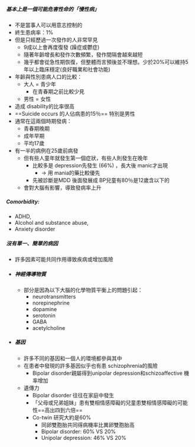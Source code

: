 ##### 基本上是一個可能危害性命的「慢性病」
- 不是當事人可以用意志控制的
- 終生患病率：1%
- 但是只經歷過一次發作的人非常罕見 
	- 9成以上會再度復發 (躁症或鬱症)
	- 隨著年齡增長和發作次數頻繁，發作間隔會越來越短
	- 幾乎都會從急性期恢復，但整體而言預後並不理想。少於20%可以維持5年以上臨床穩定(良好職業和社會功能)
- 年齡與性別患病人口的比較：
	- 大人 = 青少年
		- 在青春期之前比較少見
	- 男性 = 女性
- 造成 disability的比率很高
- ==Suicide occurs 的人佔病患的15％== 特別是男性
- 通常在這兩個時期發病：
	- 青春期晚期
	- 成年早期
	- 平均17歲
- 有一半的病例在25歲前病發
	- 但有些人童年就發生第一個症狀，有些人則發生在晚年
		- 比較多是 depression先發生 (66%) ，長大後 manic才出現
			-  -> 用 mania的藥比較優先
		- 先被診斷是MDD 後面發展成 BP兒童有80％是12歲含以下的
	- 會對大腦有影響，導致發病率上升

##### Comorbidity:
- ADHD,
- Alcohol and substance abuse,
- Anxiety disorder

##### 沒有單一、簡單的病因
- 許多因素可能共同作用導致疾病或增加風險
- ##### 神經傳導物質
	- 部分是因為以下大腦的化學物質平衡上的問題引起：
		- neurotransmitters
		- norepinephrine
		- dopamine
		- serotonin
		- GABA
		- acetylcholine
- ##### 基因
	- 許多不同的基因和一個人的環境都參與其中
	- 在患者中發現的許多基因似乎也有患 schizophrenia的風險
		- Bipolar disorder親屬得到unipolar depression和schizoaffective 機率增加
	- 遺傳力
		- Bipolar disorder 往往在家庭中發生
		- 「父母或兄弟姐妹」患有雙相情感障礙的兒童患雙相情感障礙的可能性==高出四到六倍==
		- Co-twin 研究大約是60%
			- 同卵雙胞胎共同得病機率比異卵雙胞胎高
			- Bipolar disorder: 60% VS 20% 
			- Unipolar depression: 46% VS 20%